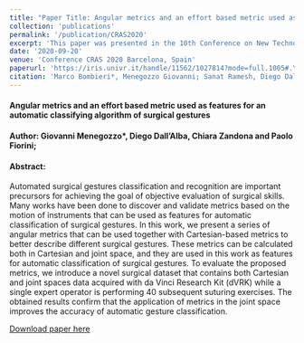 ```yaml
---
title: "Paper Title: Angular metrics and an effort based metric used as features for an automatic classifying algorithm of surgical gestures"
collection: 'publications'
permalink: '/publication/CRAS2020'
excerpt: 'This paper was presented in the 10th Conference on New Technologies for Computer and Robot Assisted Surgery (CRAS) conference and investigate angular metrics and an effort based metric used as features for an automatic classifying algorithm of surgical gestures'
date: '2020-09-20'
venue: 'Conference CRAS 2020 Barcelona, Spain'
paperurl: 'https://iris.univr.it/handle/11562/1027814?mode=full.1005#.YMEcWUzOMuU'
citation: 'Marco Bombieri*, Menegozzo Giovanni; Sanat Ramesh, Diego Dall’Alba, Paolo Fiorini; <i>10th Conference on New Technologies for Computer and Robot Assisted Surgery (CRAS)</i>'
---
```


<h4>Angular metrics and an effort based metric used as features for an automatic classifying algorithm of surgical gestures</h4>
<h4>Author: Giovanni Menegozzo*, Diego Dall’Alba, Chiara Zandona and Paolo Fiorini;</h4>
<h4>Abstract:</h4> 
Automated surgical gestures classification and recognition are important precursors for achieving the goal of objective evaluation of surgical skills. Many works have been done to discover and validate metrics based on the motion of instruments that can be used as features for automatic classification of surgical gestures. In this work, we present a series of angular metrics that can be used together with Cartesian-based metrics to better describe different surgical gestures. These metrics can be calculated both in Cartesian and joint space, and they are used in this work as features for automatic classification of surgical gestures. To evaluate the proposed metrics, we introduce a novel surgical dataset that contains both Cartesian and joint spaces data acquired with da Vinci Research Kit (dVRK) while a single expert operator is performing 40 subsequent suturing exercises. The obtained results confirm that the application of metrics in the joint space improves the accuracy of automatic gesture classification.


[Download paper here](https://iris.univr.it/handle/11562/1027814?mode=full.1005#.YMEcWUzOMuU)

